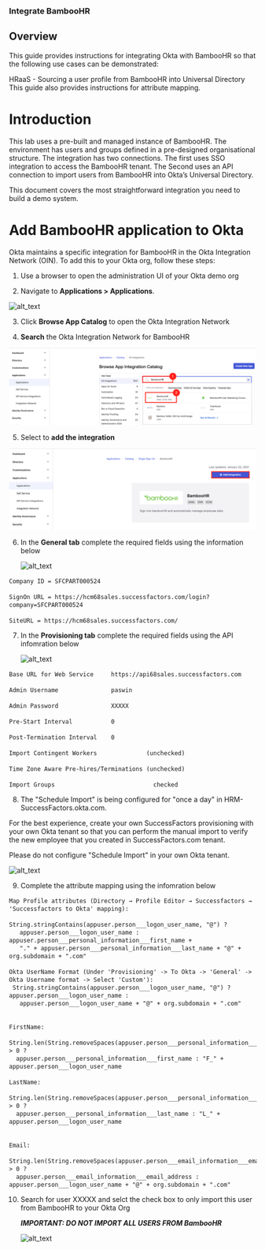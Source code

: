 ### Integrate BambooHR


## Overview

This guide provides instructions for integrating Okta with BambooHR so that the following use cases can be demonstrated:

HRaaS - Sourcing a user profile from BambooHR into Universal Directory
This guide also provides instructions for attribute mapping.

# Introduction

This lab uses a pre-built and managed instance of BambooHR. The environment has users and groups defined in a pre-designed organisational structure. The integration has two connections. The first uses SSO integration to access the BambooHR tenant. The Second uses an API connection to import users from BambooHR into Okta’s Universal Directory.

This document covers the most straightforward integration you need to build a demo system.

# Add BambooHR application to Okta

Okta maintains a specific integration for BambooHR in the
Okta Integration Network (OIN). To add this to your Okta org, follow
these steps:

1.  Use a browser to open the administration UI of your Okta demo org

2.  Navigate to **Applications \> Applications**.

![alt_text](https://raw.githubusercontent.com/MarcoBlaesing/LabGuide/main/images/009/image01.png "image_tooltip")

3.  Click **Browse App Catalog** to open the Okta Integration Network

4. **Search** the Okta Integration Network for BambooHR
   
![alt_text](https://github.com/keithledgerwood/WICLab-guide/blob/main/images/003/image001.png "image_tooltip")

5. Select to **add the integration**

![alt_text](https://github.com/keithledgerwood/WICLab-guide/blob/main/images/003/image002.png "image_tooltip")

6. In the **General tab** complete the required fields using the information below

   ![alt_text](https://raw.githubusercontent.com/MarcoBlaesing/LabGuide/main/images/010/image06.png "image_tooltip")

```
Company ID = SFCPART000524

SignOn URL = https://hcm68sales.successfactors.com/login?company=SFCPART000524

SiteURL = https://hcm68sales.successfactors.com/ 

```

7. In the **Provisioning tab** complete the required fields using the API infomration below

   ![alt_text](https://raw.githubusercontent.com/MarcoBlaesing/LabGuide/main/images/010/image08.png "image_tooltip")


```
Base URL for Web Service     https://api68sales.successfactors.com

Admin Username               paswin

Admin Password               XXXXX

Pre-Start Interval           0

Post-Termination Interval    0

Import Contingent Workers              (unchecked)  

Time Zone Aware Pre-hires/Terminations (unchecked) 

Import Groups                            checked 

```


8. The "Schedule Import" is being configured for "once a day" in HRM-SuccessFactors.okta.com.

For the best experience, create your own SuccessFactors provisioning with your own Okta tenant so that you can perform the manual import to verify the new employee that you created in SuccessFactors.com tenant. 

Please do not configure "Schedule Import" in your own Okta tenant.

   ![alt_text](https://raw.githubusercontent.com/MarcoBlaesing/LabGuide/main/images/010/image03.png "image_tooltip")

9. Complete the attribute mapping using the infomration below

```
Map Profile attributes (Directory → Profile Editor → Successfactors → 'Successfactors to Okta' mapping):

String.stringContains(appuser.person___logon_user_name, "@") ?
   appuser.person___logon_user_name : appuser.person___personal_information___first_name +
   "." + appuser.person___personal_information___last_name + "@" + org.subdomain + ".com"

Okta UserName Format (Under 'Provisioning' -> To Okta -> 'General' -> Okta Username format -> Select 'Custom'):
 String.stringContains(appuser.person___logon_user_name, "@") ? appuser.person___logon_user_name :
   appuser.person___logon_user_name + "@" + org.subdomain + ".com"


FirstName:
 String.len(String.removeSpaces(appuser.person___personal_information___first_name)) > 0 ?
  appuser.person___personal_information___first_name : "F_" + appuser.person___logon_user_name

LastName:
 String.len(String.removeSpaces(appuser.person___personal_information___last_name)) > 0 ? 
  appuser.person___personal_information___last_name : "L_" + appuser.person___logon_user_name


Email:
 String.len(String.removeSpaces(appuser.person___email_information___email_address)) > 0 ?    
  appuser.person___email_information___email_address : appuser.person___logon_user_name + "@" + org.subdomain + ".com"

```

10. Search for user XXXXX and selct the check box to only import this user from BambooHR to your Okta Org
    
    ***IMPORTANT: DO NOT IMPORT ALL USERS FROM BambooHR***

       ![alt_text](https://raw.githubusercontent.com/MarcoBlaesing/LabGuide/main/images/010/image07.png "image_tooltip")

